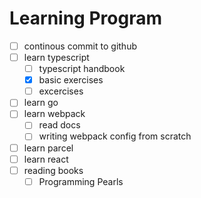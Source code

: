 # Learning Program

- [ ] continous commit to github
- [ ] learn typescript
  - [ ] typescript handbook
  - [x] basic exercises
  - [ ] excercises
- [ ] learn go
- [ ] learn webpack
  - [ ] read docs
  - [ ] writing webpack config from scratch
- [ ] learn parcel
- [ ] learn react
- [ ] reading books
  - [ ] Programming Pearls
